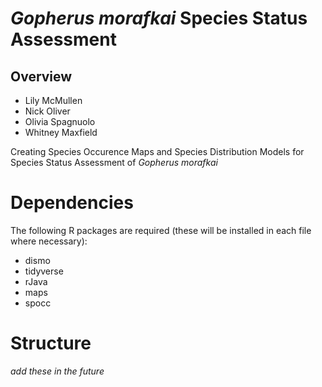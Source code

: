# *Gopherus morafkai* Species Status Assessment 

## Overview 
- Lily McMullen
- Nick Oliver
- Olivia Spagnuolo
- Whitney Maxfield 

Creating Species Occurence Maps and Species Distribution Models for Species Status Assessment of *Gopherus morafkai* 

# Dependencies 
The following R packages are required (these will be installed in each file where necessary):
 - dismo
 - tidyverse
 - rJava
 - maps
 - spocc


# Structure 
*add these in the future* 


